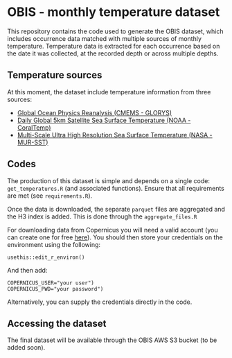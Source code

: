 # OBIS - monthly temperature dataset

This repository contains the code used to generate the OBIS dataset, which includes occurrence data matched with multiple sources of monthly temperature. Temperature data is extracted for each occurrence based on the date it was collected, at the recorded depth or across multiple depths.

## Temperature sources

At this moment, the dataset include temperature information from three sources:

- [Global Ocean Physics Reanalysis (CMEMS - GLORYS)](https://data.marine.copernicus.eu/product/GLOBAL_MULTIYEAR_PHY_001_030/description)  
- [Daily Global 5km Satellite Sea Surface Temperature (NOAA - CoralTemp)](https://coralreefwatch.noaa.gov/product/5km/index_5km_sst.php)  
- [Multi-Scale Ultra High Resolution Sea Surface Temperature (NASA - MUR-SST)](https://podaac.jpl.nasa.gov/dataset/MUR-JPL-L4-GLOB-v4.1)

## Codes

The production of this dataset is simple and depends on a single code: `get_temperatures.R` (and associated functions). Ensure that all requirements are met (see `requirements.R`).

Once the data is downloaded, the separate `parquet` files are aggregated and the H3 index is added. This is done through the `aggregate_files.R`

For downloading data from Copernicus you will need a valid account (you can create one for free [here](https://data.marine.copernicus.eu/register)). You should then store your credentials on the environment using the following:

```
usethis::edit_r_environ()
```

And then add:

```
COPERNICUS_USER="your user")
COPERNICUS_PWD="your password")
```

Alternatively, you can supply the credentials directly in the code.

## Accessing the dataset

The final dataset will be available through the OBIS AWS S3 bucket (to be added soon).